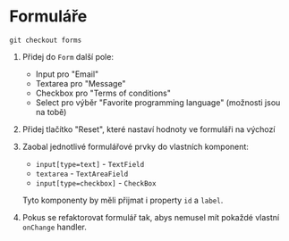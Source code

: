 # Formuláře

```
git checkout forms
```

1. Přidej do `Form` další pole:
	- Input pro "Email"
	- Textarea pro "Message"
	- Checkbox pro "Terms of conditions"
	- Select pro výběr "Favorite programming language" (možnosti jsou na tobě)

2. Přidej tlačítko "Reset", které nastaví hodnoty ve formuláři na výchozí

3. Zaobal jednotlivé formulářové prvky do vlastních komponent:
	- `input[type=text]` - `TextField`
	- `textarea` - `TextAreaField`
	- `input[type=checkbox]` - `CheckBox`

	Tyto komponenty by měli přijmat i property `id` a `label`.

4. Pokus se refaktorovat formulář tak, abys nemusel mít pokaždé vlastní `onChange` handler.
